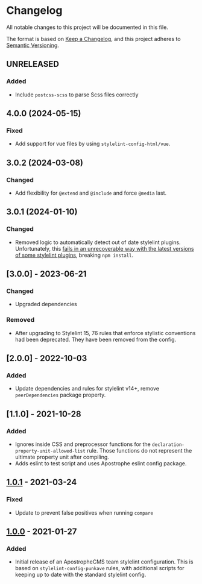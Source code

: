 # Changelog

All notable changes to this project will be documented in this file.

The format is based on [Keep a Changelog](https://keepachangelog.com/en/1.0.0/), and this project adheres to [Semantic Versioning](https://semver.org/spec/v2.0.0.html).

## UNRELEASED

### Added

- Include `postcss-scss` to parse Scss files correctly

## 4.0.0 (2024-05-15)

### Fixed

- Add support for vue files by using `stylelint-config-html/vue`.

## 3.0.2 (2024-03-08)

### Changed

- Add flexibility for `@extend` and `@include` and force `@media` last.

## 3.0.1 (2024-01-10)

### Changed

- Removed logic to automatically detect out of date stylelint plugins. Unfortunately, this [fails in an
unrecoverable way with the latest versions of some stylelint plugins](https://github.com/nodejs/node/issues/33460), breaking `npm install`.

## [3.0.0] - 2023-06-21

### Changed

- Upgraded dependencies

### Removed

- After upgrading to Stylelint 15, 76 rules that enforce stylistic conventions had been deprecated. They have been removed from the config.

## [2.0.0] - 2022-10-03

### Added

- Update dependencies and rules for stylelint v14+, remove `peerDependencies` package property.

## [1.1.0] - 2021-10-28

### Added

- Ignores inside CSS and preprocessor functions for the `declaration-property-unit-allowed-list` rule. Those functions do not represent the ultimate property unit after compiling.
- Adds eslint to test script and uses Apostrophe eslint config package.

## [1.0.1] - 2021-03-24

### Fixed

- Update to prevent false positives when running `compare`

## [1.0.0] - 2021-01-27

### Added

- Initial release of an ApostropheCMS team stylelint configuration. This is based on `stylelint-config-punkave` rules, with additional scripts for keeping up to date with the standard stylelint config.

[1.0.1]: https://github.com/apostrophecms/stylelint-config-apostrophe/compare/1.0.0...1.0.1
[1.0.0]: https://github.com/apostrophecms/stylelint-config-apostrophe/releases/tag/1.0.0
